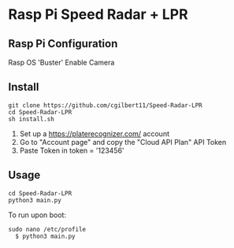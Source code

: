 # Rasp Pi Speed Radar + LPR

## Rasp Pi Configuration
Rasp OS 'Buster'
Enable Camera


## Install
```
git clone https://github.com/cgilbert11/Speed-Radar-LPR
cd Speed-Radar-LPR
sh install.sh
```
1. Set up a https://platerecognizer.com/ account
2. Go to "Account page" and copy the "Cloud API Plan" API Token
3. Paste Token in token = '123456'

## Usage
```
cd Speed-Radar-LPR
python3 main.py
```

To run upon boot:
```
sudo nano /etc/profile
  $ python3 main.py
```
